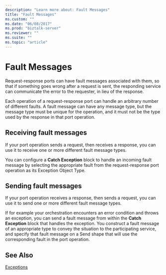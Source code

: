 ```yaml
---
description: "Learn more about: Fault Messages"
title: "Fault Messages"
ms.custom: ""
ms.date: "06/08/2017"
ms.prod: "biztalk-server"
ms.reviewer: ""
ms.suite: ""
ms.topic: "article"
---
```

# Fault Messages
Request-response ports can have fault messages associated with them, so that if something goes wrong after a request is sent, the responding service can communicate the error to the requester, in lieu of the response.  
  
 Each operation of a request-response port can handle an arbitrary number of different faults. A fault message can have any message type, but the message type must be unique for the operation, and it must not be the type used by the response in that port operation.  
  
## Receiving fault messages  
 If your port operation sends a request, then receives a response, you can use it to receive one or more different fault message types.  
  
 You can configure a **Catch Exception** block to handle an incoming fault message by selecting the appropriate fault from the request-response port operation as its Exception Object Type.  
  
## Sending fault messages  
 If your port operation receives a response, then sends a request, you can use it to send one or more different fault message types.  
  
 If for example your orchestration encounters an error condition and throws an exception, you can send a fault message from within the **Catch Exception** block that handles the exception. You construct a fault message of an appropriate type to convey the situation to the participating service, and specify that fault message on a Send shape that will use the corresponding fault in the port operation.  
  
## See Also  
 [Exceptions](../core/exceptions.md)
